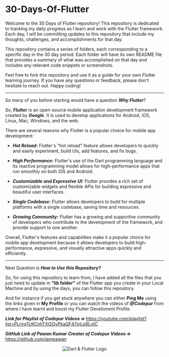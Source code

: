 # 30-Days-Of-Flutter

Welcome to the 30 Days of Flutter repository! This repository is dedicated to tracking my daily progress as I learn and work with the Flutter framework. Each day, I will be committing updates to this repository that include my thoughts, challenges, and accomplishments for that day.

This repository contains a series of folders, each corresponding to a specific day in the 30 day period. Each folder will have its own README file that provides a summary of what was accomplished on that day and includes any relevant code snippets or screenshots.

Feel free to fork this repository and use it as a guide for your own Flutter learning journey. If you have any questions or feedback, please don't hesitate to reach out. Happy coding!

*******

So many of you before starting would have a question <b><i>Why Flutter</i></b>? 

So, <b><i>Flutter</i></b> is an open-source mobile application development framework created by <b><i>Google</i></b>. It is used to develop applications for Android, iOS, Linux, Mac, Windows, and the web.

There are several reasons why Flutter is a popular choice for mobile app development:

* <b><i>Hot Reload:</i></b> Flutter's "hot reload" feature allows developers to quickly and easily experiment, build UIs, add features, and fix bugs.

* <b><i>High Performance:</i></b> Flutter's use of the Dart programming language and its reactive programming model allows for high-performance apps that run smoothly on both iOS and Android.

* <b><i>Customizable and Expressive UI:</i></b> Flutter provides a rich set of customizable widgets and flexible APIs for building expressive and beautiful user interfaces.

* <b><i>Single Codebase:</i></b> Flutter allows developers to build for multiple platforms with a single codebase, saving time and resources.

* <b><i>Growing Community:</i></b> Flutter has a growing and supportive community of developers who contribute to the development of the framework, and provide support to one another.

Overall, Flutter's features and capabilities make it a popular choice for mobile app development because it allows developers to build high-performance, expressive, and visually attractive apps quickly and efficiently.

*******

Next Question is <b><i>How to Use this Repository?</b></i>

So, for using this repository to learn from, I have added all the files that you just need to update in <b>"lib folder"</b> of the Flutter app you create 
in your Local Machine and by using the days, you can follow this repository. 

And for instance if you get stuck anywhere you can either <b>Ping Me</b> using the links given in <b>My Profile</b> or you can watch the videos of 
<b><i> @Codepur </b></i> from where I have learnt and boost my Flutter Develoment Profile. 

<b><i> Link for Playlist of Codepur Videos => </b></i> https://youtube.com/playlist?list=PLrjrqTcKCnhTXI2GyPkaQF47inLp6LoIC

<b><i> GitHub Link of Pawan Kumar Creater of Codepur Videos => </b></i>https://github.com/iampawan

<p align = "center"><img src = "https://user-images.githubusercontent.com/68659006/213881329-da73579f-e21e-4981-a2dd-9431a5ed4fbf.png" alt = "Dart & Flutter Logo"></p>
